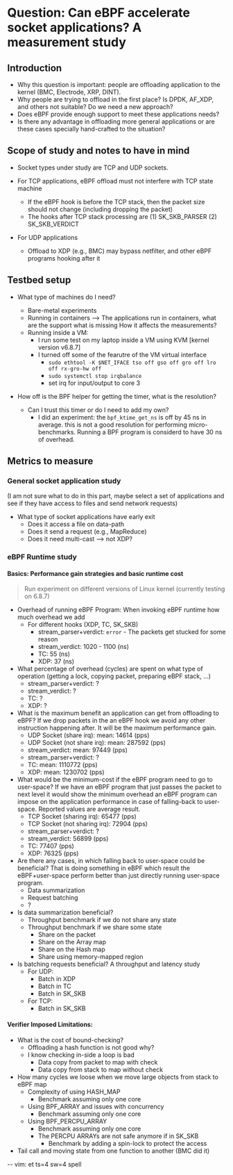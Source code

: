 # Question: Can eBPF accelerate socket applications? A measurement study


## Introduction

- Why this question is important: people are offloading application to the kernel (BMC, Electrode, XRP, DINT).
- Why people are trying to offload in the first place? Is DPDK, AF_XDP, and others not suitable? Do we need a new approach?
- Does eBPF provide enough support to meet these applications needs?
- Is there any advantage in offloading more general applications or are these cases specially hand-crafted to the situation?


## Scope of study and notes to have in mind

- Socket types under study are TCP and UDP sockets.

- For TCP applications, eBPF offload must not interfere with TCP state machine
    + If the eBPF hook is before the TCP stack, then the packet size should not change (including dropping the packet)
    + The hooks after TCP stack processing are (1) SK_SKB_PARSER (2) SK_SKB_VERDICT
- For UDP applications
    + Offload to XDP (e.g., BMC) may bypass netfilter, and other eBPF programs hooking after it


## Testbed setup

- What type of machines do I need?
    + Bare-metal experiments
    + Running in containers --> The applications run in containers, what are the support what is missing How it affects the measurements?
    + Running inside a VM:
        + I run some test on my laptop inside a VM using KVM [kernel version v6.8.7]
        + I turned off some of the fearutre of the VM virtual interface
            + `sudo ethtool -K $NET_IFACE tso off gso off gro off lro off rx-gro-hw off`
            + `sudo systemctl stop irqbalance`
            + set irq for input/output to core 3

- How off is the BPF helper for getting the timer, what is the resolution?
    + Can I trust this timer or do I need to add my own?
        + I did an experiment: the `bpf_ktime_get_ns` is off by 45 ns in average. this is not a good resolution for performing micro-benchmarks. Running a BPF program is considerd to have 30 ns of overhead.


## Metrics to measure


### General socket application study

(I am not sure what to do in this part, maybe select a set of applications and see if they have access to files and send network requests)
- What type of socket applications have early exit
    + Does it access a file on data-path
    + Does it send a request (e.g., MapReduce)
    + Does it need multi-cast --> not XDP?

### eBPF Runtime study

#### Basics: Performance gain strategies and basic runtime cost

> Run experiment on different versions of Linux kernel (currently testing on 6.8.7)

- Overhead of running eBPF Program: When invoking eBPF runtime how much overhead we add
    + For different hooks (XDP, TC, SK_SKB)
        + stream_parser+verdict: `error` -  The packets get stucked for some reason
        + stream_verdict: 1020 - 1100 (ns)
        + TC: 55 (ns)
        + XDP: 37 (ns)
- What percentage of overhead (cycles) are spent on what type of operation (getting a lock, copying packet, preparing eBPF stack, ...)
    + stream_parser+verdict: ?
    + stream_verdict: ?
    + TC: ?
    + XDP: ?
- What is the maximum benefit an application can get from offloading to eBPF?
  If we drop packets in the an eBPF hook we avoid any other instruction
  happening after. It will be the maximum performance gain.
    + UDP Socket (share irq):     mean: 14614   (pps)
    + UDP Socket (not share irq): mean: 287592  (pps)
    + stream_verdict:             mean: 97449   (pps)
    + stream_parser+verdict: ?
    + TC:                         mean: 1110772 (pps)
    + XDP:                        mean: 1230702 (pps)
- What would be the minimum-cost if the eBPF program need to go to user-space?
  If we have an eBPF program that just passes the packet to next level it would
  show the minimum overhead an eBPF program can impose on the application
  performance in case of falling-back to user-space. Reported values are average result.
    + TCP Socket (sharing irq):     65477 (pps)
    + TCP Socket (not sharing irq): 72904 (pps)
    + stream_parser+verdict:        ?
    + stream_verdict:               56899 (pps)
    + TC:                           77407 (pps)
    + XDP:                          76325 (pps)
- Are there any cases, in which falling back to user-space could be beneficial?
  That is doing something in eBPF which result the eBPF+user-space perform
  better than just directly running user-space program.
    + Data summarization
    + Request batching
    + ?
- Is data summarization beneficial?
    + Throughput benchmark if we do not share any state
    + Throughput benchmark if we share some state
        + Share on the packet
        + Share on the Array map
        + Share on the Hash map
        + Share using memory-mapped region
- Is batching requests beneficial? A throughput and latency study
    + For UDP:
        + Batch in XDP
        + Batch in TC
        + Batch in SK_SKB
    + For TCP:
        + Batch in SK_SKB

#### Verifier Imposed Limitations:

- What is the cost of bound-checking?
    + Offloading a hash function is not good why?
    + I know checking in-side a loop is bad
        + Data copy from packet to map with check
        + Data copy from stack to map without check
- How many cycles we loose when we move large objects from stack to eBPF map
    + Complexity of using HASH_MAP
        + Benchmark assuming only one core
    + Using BPF_ARRAY and issues with concurrency
        + Benchmark assuming only one core
    + Using BPF_PERCPU_ARRAY
        + Benchmark assuming only one core
        + The PERCPU ARRAYs are not safe anymore if in SK_SKB
            + Benchmark by adding a spin-lock to protect the access
- Tail call and moving state from one function to another (BMC did it)


-- vim: et ts=4 sw=4 spell
